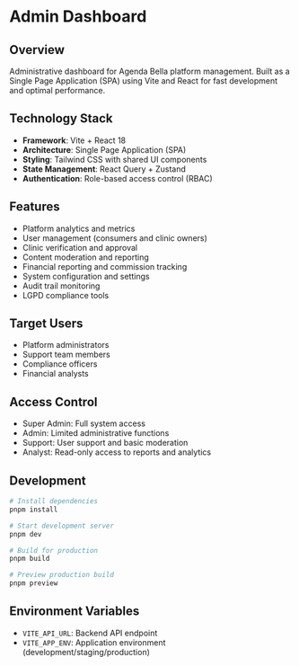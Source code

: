# Admin Dashboard

## Overview

Administrative dashboard for Agenda Bella platform management. Built as a Single Page Application (SPA) using Vite and React for fast development and optimal performance.

## Technology Stack

- **Framework**: Vite + React 18
- **Architecture**: Single Page Application (SPA)
- **Styling**: Tailwind CSS with shared UI components
- **State Management**: React Query + Zustand
- **Authentication**: Role-based access control (RBAC)

## Features

- Platform analytics and metrics
- User management (consumers and clinic owners)
- Clinic verification and approval
- Content moderation and reporting
- Financial reporting and commission tracking
- System configuration and settings
- Audit trail monitoring
- LGPD compliance tools

## Target Users

- Platform administrators
- Support team members
- Compliance officers
- Financial analysts

## Access Control

- Super Admin: Full system access
- Admin: Limited administrative functions
- Support: User support and basic moderation
- Analyst: Read-only access to reports and analytics

## Development

```bash
# Install dependencies
pnpm install

# Start development server
pnpm dev

# Build for production
pnpm build

# Preview production build
pnpm preview
```

## Environment Variables

- `VITE_API_URL`: Backend API endpoint
- `VITE_APP_ENV`: Application environment (development/staging/production)
